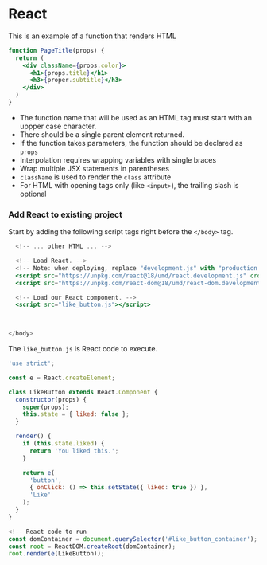 # React

This is an example of a function that renders HTML

```jsx
function PageTitle(props) {
  return ( 
    <div className={props.color}>
      <h1>{props.title}</h1>
      <h3>{proper.subtitle}</h3>
    </div>
  )
}
```

- The function name that will be used as an HTML tag must start with an uppper case character.
- There should be a single parent element returned.
- If the function takes parameters, the function should be declared as `props`
- Interpolation requires wrapping variables with single braces
- Wrap multiple JSX statements in parentheses
- `className` is used to render the `class` attribute
- For HTML with opening tags only (like `<input>`), the trailing slash is optional

### Add React to existing project

Start by adding the following script tags right before the `</body>` tag.

```jsx
  <!-- ... other HTML ... -->

  <!-- Load React. -->
  <!-- Note: when deploying, replace "development.js" with "production.min.js". -->
  <script src="https://unpkg.com/react@18/umd/react.development.js" crossorigin></script>
  <script src="https://unpkg.com/react-dom@18/umd/react-dom.development.js" crossorigin></script>

  <!-- Load our React component. -->
  <script src="like_button.js"></script>
  


</body>
```

The `like_button.js` is React code to execute.

```jsx
'use strict';

const e = React.createElement;

class LikeButton extends React.Component {
  constructor(props) {
    super(props);
    this.state = { liked: false };
  }

  render() {
    if (this.state.liked) {
      return 'You liked this.';
    }

    return e(
      'button',
      { onClick: () => this.setState({ liked: true }) },
      'Like'
    );
  }
}

<!-- React code to run
const domContainer = document.querySelector('#like_button_container');
const root = ReactDOM.createRoot(domContainer);
root.render(e(LikeButton));
```
